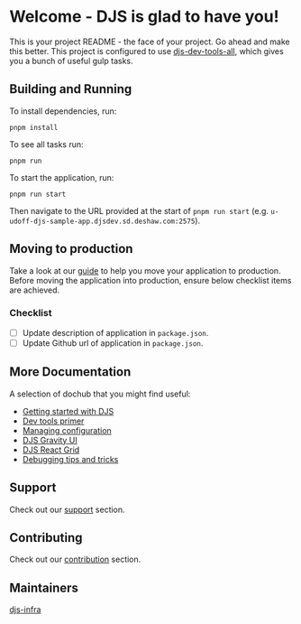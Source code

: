 # Welcome - DJS is glad to have you!

This is your project README - the face of your project.  Go ahead and make this better.
This project is configured to use [djs-dev-tools-all](https://djs.deshaw.com/projects/djs-dev-tools/master/docs/),
which gives you a bunch of useful gulp tasks.

## Building and Running
To install dependencies, run:

```
pnpm install
```

To see all tasks run:

```
pnpm run
```

To start the application, run:

``` 
pnpm run start
```
Then navigate to the URL provided at the start of `pnpm run start`
(e.g. `u-udoff-djs-sample-app.djsdev.sd.deshaw.com:2575`).  

## Moving to production

Take a look at our [guide](https://djs.deshaw.com/learn/guides/moving-to-production/) to help you move your application to production.
Before moving the application into production, ensure below checklist items are achieved.

### Checklist

* [ ] Update description of application in `package.json`.
* [ ] Update Github url of application in `package.json`.

## More Documentation

A selection of dochub that you might find useful:
* [Getting started with DJS](https://djs.deshaw.com/learn/)
* [Dev tools primer](https://djs.deshaw.com/projects/djs-dev-tools/master/docs/getting-started/ddt-packages)
* [Managing configuration](https://djs.deshaw.com/projects/djs-dev-tools/master/docs/advanced-usage/configuration)
* [DJS Gravity UI](https://djs.deshaw.com/storybook/djs--djs-gravity-ui?path=/story/overview-getting-started--1-welcome&version=master)
* [DJS React Grid](https://djs.deshaw.com/projects/djs-react-grid/master/docs/api-docs/interfaces/uic.IDJSReactGridProps/)
* [Debugging tips and tricks](https://djs.deshaw.com/learn/guides/debugging)

## Support

Check out our [support](http://go/djs/support) section.

## Contributing

Check out our [contribution](http://go/djs/contribution) section.

## Maintainers

[djs-infra](mailto:djs-infra@deshaw.com)
